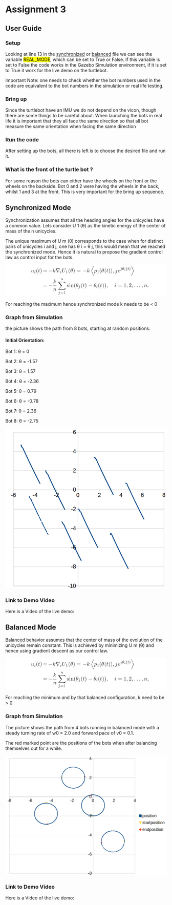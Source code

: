 # Assignment 3 

## User Guide 

### Setup
Looking at line 13 in the [synchronized](scripts/assignment3_synchronised.py) or [balanced](scripts/assignment3_balanced.py) file we can see the variable <mark>REAL_MODE</mark>, which can be set to True or False. If this variable is set to False the code works in the Gazebo Simulation environment, if it is set to True it work for the live demo on the turtlebot. 

Important Note: one needs to check whether the bot numbers used in the code are equivalent to the bot numbers in the simulation or real life testing. 

### Bring up
Since the turtlebot have an IMU we do not depend on the vicon, though there are some things to be careful about. When launching the bots in real life it is important that they all face the same direction so that all bot measure the same orientation when facing the same direction

### Run the code
After setting up the bots, all there is left is to choose the desired file and run it. 

### What is the front of the turtle bot ? 
For some reason the bots can either have the wheels on the front or the wheels on the backside. Bot 0 and 2 were having the wheels in the back, whilst 1 and 3 at the front. This is very important for the bring up sequence. 

## Synchronized Mode 
Synchronization assumes that all the heading angles for the unicycles have a common value. Lets consider U 1 (θ) as the kinetic energy of the center of mass of the n unicycles. 

The unique maximum of U m (θ) corresponds to the case when for distinct pairs of unicycles i and j, one has θ i = θ j, this would mean that we reached the synchronized mode. Hence it is natural to propose the gradient control law as control input for the bots.

![alt text](images/u(t).png)

For reaching the maximum hence synchronized mode k needs to be < 0


### Graph from Simulation 
the picture shows the path from 8 bots, starting at random positions:

#### Initial Orientation:

Bot 1: θ  = 0

Bot 2: θ = -1.57

Bot 3: θ = 1.57

Bot 4: θ = -2.36

Bot 5: θ = 0.79

Bot 6: θ = -0.78

Bot 7: θ = 2.36

Bot 8: θ = -2.75

 ![alt text](images/synchronized.png)

### Link to Demo Video
Here is a Video of the live demo: 


## Balanced Mode 
Balanced behavior assumes that the center of mass of the evolution of the unicycles remain constant. This is achieved by minimizing U m (θ) and hence using gradient descent as our control law.

![alt text](images/u(t).png)

For reaching the minimum and by that balanced configuration, k need to be > 0 

### Graph from Simulation 
The picture shows the path from 4 bots running in balanced mode with a steady turning rate of w0 =  2.0 and forward pace of v0 = 0.1.

The red marked point are the positions of the bots when after balancing themselves out for a while. 

![alt text](images/balanced.png)


### Link to Demo Video 
Here is a Video of the live demo: 
